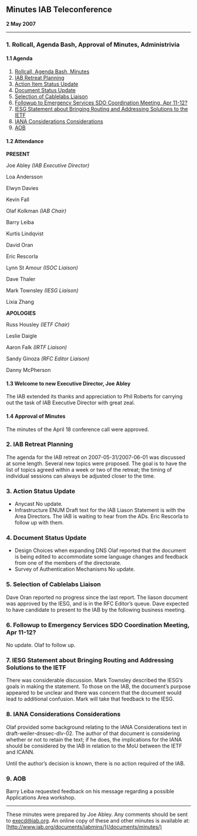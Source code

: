 
Minutes 
IAB Teleconference
---------------------------


**2 May 2007**




---


### 1. Rollcall, Agenda Bash, Approval of Minutes, Administrivia


#### 1.1 Agenda


1. [Rollcall, Agenda Bash, Minutes](#1)
2. [IAB Retreat Planning](#2)
3. [Action Item Status Update](#3)
4. [Document Status Update](#4)
5. [Selection of Cablelabs Liaison](#5)
6. [Followup to Emergency Services SDO Coordination Meeting, Apr 11-12?](#6)
7. [IESG Statement about Bringing Routing and Addressing Solutions to the IETF](#7)
8. [IANA Considerations Considerations](#8)
9. [AOB](#9)


#### 1.2 Attendance


**PRESENT**  

Joe Abley *(IAB Executive Director)*  

Loa Andersson  

Elwyn Davies  

Kevin Fall  

Olaf Kolkman *(IAB Chair)*  

Barry Leiba  

Kurtis Lindqvist  

David Oran  

Eric Rescorla  

Lynn St Amour *(ISOC Liaison)*  

Dave Thaler  

Mark Townsley *(IESG Liaison)*  

Lixia Zhang



**APOLOGIES**  

Russ Housley *(IETF Chair)*  

Leslie Daigle  

Aaron Falk *(IRTF Liaison)*  

Sandy Ginoza *(RFC Editor Liaison)*  

Danny McPherson


#### 1.3 Welcome to new Executive Director, Joe Abley


The IAB extended its thanks and appreciation to Phil Roberts for carrying out the task of IAB Executive Director with great zeal.


#### 1.4 Approval of Minutes


The minutes of the April 18 conference call were approved.


### 2. IAB Retreat Planning


The agenda for the IAB retreat on 2007-05-31/2007-06-01 was discussed at some length. Several new topics were proposed. The goal is to have the list of topics agreed within a week or two of the retreat; the timing of individual sessions can always be adjusted closer to the time.


### 3. Action Status Update


* Anycast
No update.
* Infrastructure ENUM
Draft text for the IAB Liason Statement is with the Area Directors. The IAB is waiting to hear from the ADs. Eric Rescorla to follow up with them.


### 4. Document Status Update


* Design Choices when expanding DNS
Olaf reported that the document is being edited to accommodate some language changes and feedback from one of the members of the directorate.
* Survey of Authentication Mechanisms
No update.


### 5. Selection of Cablelabs Liaison


Dave Oran reported no progress since the last report. The liason document was approved by the IESG, and is in the RFC Editor’s queue. Dave expected to have candidate to present to the IAB by the following business meeting.


### 6. Followup to Emergency Services SDO Coordination Meeting, Apr 11-12?


No update. Olaf to follow up.


### 7. IESG Statement about Bringing Routing and Addressing Solutions to the IETF


There was considerable discussion. Mark Townsley described the IESG’s goals in making the statement. To those on the IAB, the document’s purpose appeared to be unclear and there was concern that the document would lead to additional confusion. Mark will take that feedback to the IESG.


### 8. IANA Considerations Considerations


Olaf provided some background relating to the IANA Considerations text in draft-weiler-dnssec-dlv-02. The author of that document is considering whether or not to retain the text; if he does, the implications for the IANA should be considered by the IAB in relation to the MoU between the IETF and ICANN.


Until the author’s decision is known, there is no action required of the IAB.


### 9. AOB


Barry Leiba requested feedback on his message regarding a possible Applications Area workshop.




---


These minutes were prepared by Joe Abley. Any comments should be sent to [execd@iab.org](mailto:execd@iab.org). An online copy of these and other minutes is available at: [http://www.iab.org/documents/iabmins/](/documents/minutes/)


